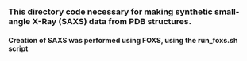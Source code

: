 ### This directory code necessary for making synthetic small-angle X-Ray (SAXS) data from PDB structures.

#### Creation of SAXS was performed using FOXS, using the run_foxs.sh script